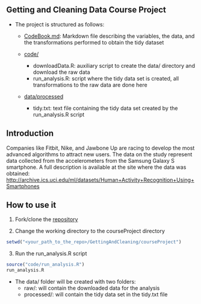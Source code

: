 ## Getting and Cleaning Data Course Project

* The project is structured as follows:
  - [CodeBook.md](): Markdown file describing the variables, the data, and the transformations performed to obtain the tidy dataset

  - [code/](https://github.com/rosariomgomez/datasciencecoursera/tree/master/GettingAndCleaning/courseProject/code)
    - downloadData.R: auxiliary script to create the data/ directory and download the raw data
    - run_analysis.R: script where the tidy data set is created, all transformations to the raw data are done here

  - [data/processed](https://github.com/rosariomgomez/datasciencecoursera/tree/master/GettingAndCleaning/courseProject/data/processed)
    - tidy.txt: text file containing the tidy data set created by the run_analysis.R script

## Introduction

Companies like Fitbit, Nike, and Jawbone Up are racing to develop the most advanced algorithms to attract new users. 
The data on the study represent data collected from the accelerometers from the Samsung Galaxy S smartphone. A full description is available at the site where the data was obtained: 
http://archive.ics.uci.edu/ml/datasets/Human+Activity+Recognition+Using+Smartphones 

## How to use it
1. Fork/clone the [repository](https://github.com/rosariomgomez/datasciencecoursera)

2. Change the working directory to the courseProject directory  
```r
setwd("<your_path_to_the_repo>/GettingAndCleaning/courseProject")
```

3. Run the run_analysis.R script  
```r
source("code/run_analysis.R")
run_analysis.R
```

- The data/ folder will be created with two folders:  
  - raw/: will contain the downloaded data for the analysis  
  - processed/: will contain the tidy data set in the tidy.txt file  
